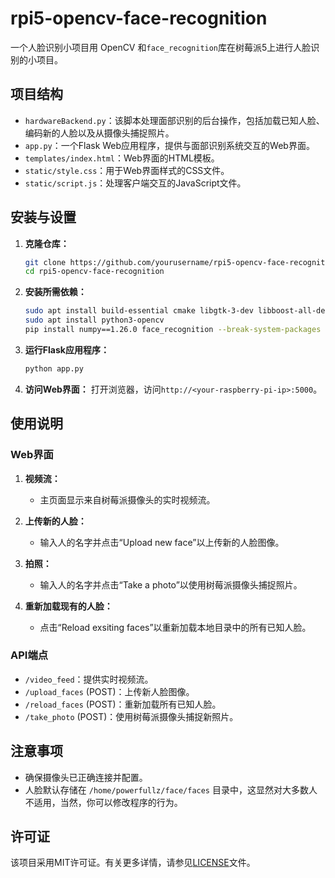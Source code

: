 # rpi5-opencv-face-recognition

一个人脸识别小项目用 OpenCV 和`face_recognition`库在树莓派5上进行人脸识别的小项目。

## 项目结构

- `hardwareBackend.py`：该脚本处理面部识别的后台操作，包括加载已知人脸、编码新的人脸以及从摄像头捕捉照片。
- `app.py`：一个Flask Web应用程序，提供与面部识别系统交互的Web界面。
- `templates/index.html`：Web界面的HTML模板。
- `static/style.css`：用于Web界面样式的CSS文件。
- `static/script.js`：处理客户端交互的JavaScript文件。

## 安装与设置

1. **克隆仓库：**
   ```bash
   git clone https://github.com/yourusername/rpi5-opencv-face-recognition.git
   cd rpi5-opencv-face-recognition
   ```

2. **安装所需依赖：**

   ```bash
   sudo apt install build-essential cmake libgtk-3-dev libboost-all-dev
   sudo apt install python3-opencv
   pip install numpy==1.26.0 face_recognition --break-system-packages   # 注意 numpy 需安装 1.x 版本，以及安装时需要加 --break-system-packages
   ```

3. **运行Flask应用程序：**
   ```bash
   python app.py
   ```

4. **访问Web界面：**
   打开浏览器，访问`http://<your-raspberry-pi-ip>:5000`。

## 使用说明

### Web界面

1. **视频流：**
   - 主页面显示来自树莓派摄像头的实时视频流。

2. **上传新的人脸：**
   - 输入人的名字并点击“Upload new face”以上传新的人脸图像。

3. **拍照：**
   - 输入人的名字并点击“Take a photo”以使用树莓派摄像头捕捉照片。

4. **重新加载现有的人脸：**
   - 点击“Reload exsiting faces”以重新加载本地目录中的所有已知人脸。

### API端点

- `/video_feed`：提供实时视频流。
- `/upload_faces` (POST)：上传新人脸图像。
- `/reload_faces` (POST)：重新加载所有已知人脸。
- `/take_photo` (POST)：使用树莓派摄像头捕捉新照片。

## 注意事项

- 确保摄像头已正确连接并配置。
- 人脸默认存储在 `/home/powerfullz/face/faces` 目录中，这显然对大多数人不适用，当然，你可以修改程序的行为。

## 许可证

该项目采用MIT许可证。有关更多详情，请参见[LICENSE](LICENSE)文件。